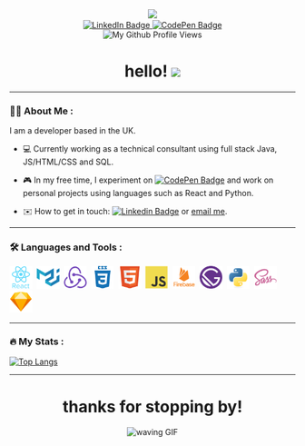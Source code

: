 <div id="header" align="center">
  <img src="https://media.giphy.com/media/LMcB8XospGZO8UQq87/giphy.gif" width="250"/>
  
  <div id="badges">
    <a href="https://www.linkedin.com/in/joanncholland/" target="_blank" rel="noopener">
      <img src="https://img.shields.io/badge/LinkedIn-0A66C2?style=for-the-badge&logo=linkedin&color-white" alt="LinkedIn Badge" />
    </a>
    <a href="https://codepen.io/joannholland" target="_blank" rel="noopener">
      <img src="https://img.shields.io/badge/CodePen-000000?style=for-the-badge&logo=codepen&color-white" alt="CodePen Badge" />
    </a>
  </div>
                                                                                                                             
  <img src="https://komarev.com/ghpvc/?username=joanncholland&style=flat-square&color=blue" alt="My Github Profile Views" />
                                                                                                                         
 <h1>hello! <img src="https://media.giphy.com/media/hvRJCLFzcasrR4ia7z/giphy.gif" width="30px"/></h1>
</div>

  ---

### :woman_technologist: About Me :
                                                                               
I am a developer based in the UK.
                                                                                                      
- :computer: Currently working as a technical consultant using full stack Java, JS/HTML/CSS and SQL.

- :video_game: In my free time, I experiment on [![CodePen Badge](https://img.shields.io/badge/CodePen-000000?style=flat-square&logo=codepen&color-white)](https://codepen.io/joannholland) and work on personal projects using languages such as React and Python.

- :envelope: How to get in touch: [![Linkedin Badge](https://img.shields.io/badge/-joanncholland-blue?style=flat&logo=Linkedin&logoColor=white)](https://www.linkedin.com/in/joanncholland/) or [email me](mailto:joann.c.holland@btinternet.com).
                                                                                                      
---

### :hammer_and_wrench: Languages and Tools :

<div>
  <img src="https://github.com/devicons/devicon/blob/master/icons/react/react-original-wordmark.svg" title="React" alt="React" width="40" height="40"/>&nbsp;
  <img src="https://github.com/devicons/devicon/blob/master/icons/materialui/materialui-original.svg" title="Material UI" alt="Material UI" width="40" height="40"/>&nbsp;
  <img src="https://github.com/devicons/devicon/blob/master/icons/redux/redux-original.svg" title="Redux" alt="Redux " width="40" height="40"/>&nbsp;
  <img src="https://github.com/devicons/devicon/blob/master/icons/css3/css3-plain-wordmark.svg"  title="CSS3" alt="CSS" width="40" height="40"/>&nbsp;
  <img src="https://github.com/devicons/devicon/blob/master/icons/html5/html5-original.svg" title="HTML5" alt="HTML" width="40" height="40"/>&nbsp;
  <img src="https://github.com/devicons/devicon/blob/master/icons/javascript/javascript-original.svg" title="JavaScript" alt="JavaScript" width="40" height="40"/>&nbsp;
  <img src="https://github.com/devicons/devicon/blob/master/icons/firebase/firebase-plain-wordmark.svg" title="Firebase" alt="Firebase" width="40" height="40"/>&nbsp;
  <img src="https://github.com/devicons/devicon/blob/master/icons/gatsby/gatsby-original.svg" title="Gatsby"  alt="Gatsby" width="40" height="40"/>&nbsp;
<img src="https://github.com/devicons/devicon/blob/master/icons/python/python-original.svg" title="Python"  alt="Python" width="40" height="40"/>&nbsp;
  <img src="https://github.com/devicons/devicon/blob/master/icons/sass/sass-original.svg" title="Sass"  alt="Sass" width="40" height="40"/>&nbsp;
  <img src="https://github.com/devicons/devicon/blob/master/icons/sketch/sketch-original.svg" title="Sketch"  alt="Sketch" width="40" height="40"/>&nbsp;
</div>

---

### :fire: My Stats :

[comment]: <[![GitHub Streak](http://github-readme-streak-stats.herokuapp.com?user=joanncholland&theme=dark&date_format=M%20j%5B%2C%20Y%5D)](https://git.io/streak-stats)>

[![Top Langs](https://github-readme-stats.vercel.app/api/top-langs/?username=joanncholland&layout=compact&theme=vision-friendly-dark)](https://github.com/anuraghazra/github-readme-stats)

---

<div align="center">
  <h1> thanks for stopping by!</h1>
   <img src="https://media.giphy.com/media/Wj7lNjMNDxSmc/giphy.gif" alt="waving GIF" width="250" />
</div>
